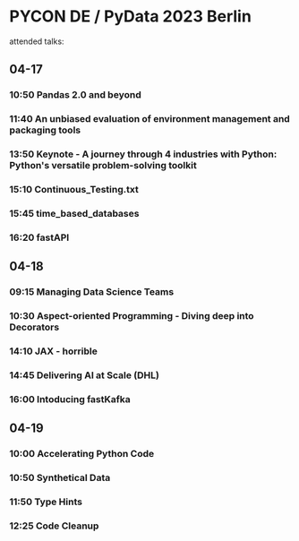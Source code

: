 # PYCON DE / PyData 2023 Berlin

attended talks:

## 04-17
### 10:50 Pandas 2.0 and beyond
### 11:40 An unbiased evaluation of environment management and packaging tools
### 13:50 Keynote - A journey through 4 industries with Python: Python's versatile problem-solving toolkit
### 15:10 Continuous_Testing.txt
### 15:45 time_based_databases
### 16:20 fastAPI


## 04-18
### 09:15 Managing Data Science Teams
### 10:30 Aspect-oriented Programming - Diving deep into Decorators
### 14:10 JAX - horrible
### 14:45 Delivering AI at Scale (DHL)
### 16:00 Intoducing fastKafka

## 04-19
### 10:00 Accelerating Python Code
### 10:50 Synthetical Data
### 11:50 Type Hints
### 12:25 Code Cleanup